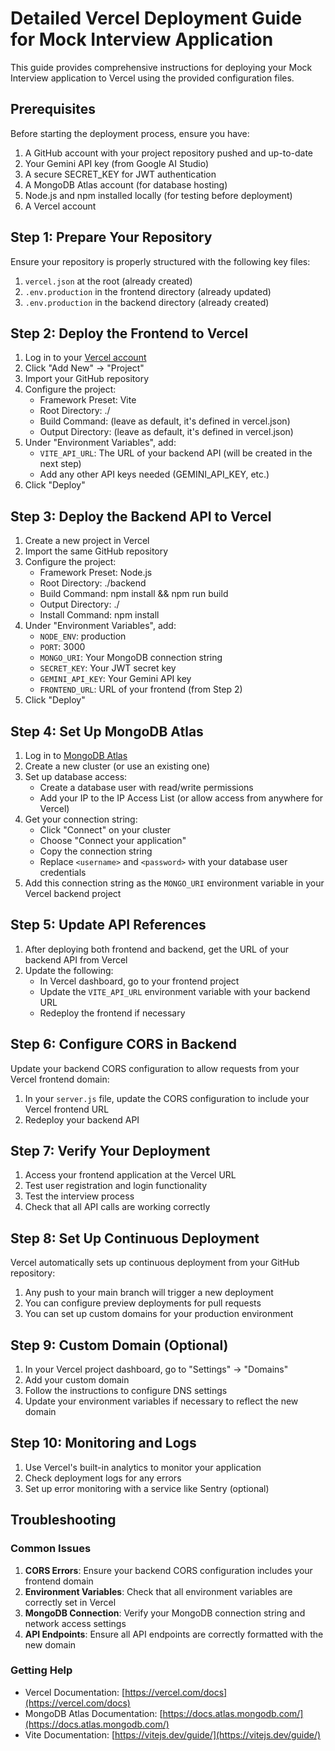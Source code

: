 # Detailed Vercel Deployment Guide for Mock Interview Application

This guide provides comprehensive instructions for deploying your Mock Interview application to Vercel using the provided configuration files.

## Prerequisites

Before starting the deployment process, ensure you have:

1. A GitHub account with your project repository pushed and up-to-date
2. Your Gemini API key (from Google AI Studio)
3. A secure SECRET_KEY for JWT authentication
4. A MongoDB Atlas account (for database hosting)
5. Node.js and npm installed locally (for testing before deployment)
6. A Vercel account

## Step 1: Prepare Your Repository

Ensure your repository is properly structured with the following key files:

1. `vercel.json` at the root (already created)
2. `.env.production` in the frontend directory (already updated)
3. `.env.production` in the backend directory (already created)

## Step 2: Deploy the Frontend to Vercel

1. Log in to your [Vercel account](https://vercel.com/)
2. Click "Add New" → "Project"
3. Import your GitHub repository
4. Configure the project:
   - Framework Preset: Vite
   - Root Directory: ./
   - Build Command: (leave as default, it's defined in vercel.json)
   - Output Directory: (leave as default, it's defined in vercel.json)
5. Under "Environment Variables", add:
   - `VITE_API_URL`: The URL of your backend API (will be created in the next step)
   - Add any other API keys needed (GEMINI_API_KEY, etc.)
6. Click "Deploy"

## Step 3: Deploy the Backend API to Vercel

1. Create a new project in Vercel
2. Import the same GitHub repository
3. Configure the project:
   - Framework Preset: Node.js
   - Root Directory: ./backend
   - Build Command: npm install && npm run build
   - Output Directory: ./
   - Install Command: npm install
4. Under "Environment Variables", add:
   - `NODE_ENV`: production
   - `PORT`: 3000
   - `MONGO_URI`: Your MongoDB connection string
   - `SECRET_KEY`: Your JWT secret key
   - `GEMINI_API_KEY`: Your Gemini API key
   - `FRONTEND_URL`: URL of your frontend (from Step 2)
5. Click "Deploy"

## Step 4: Set Up MongoDB Atlas

1. Log in to [MongoDB Atlas](https://www.mongodb.com/cloud/atlas)
2. Create a new cluster (or use an existing one)
3. Set up database access:
   - Create a database user with read/write permissions
   - Add your IP to the IP Access List (or allow access from anywhere for Vercel)
4. Get your connection string:
   - Click "Connect" on your cluster
   - Choose "Connect your application"
   - Copy the connection string
   - Replace `<username>` and `<password>` with your database user credentials
5. Add this connection string as the `MONGO_URI` environment variable in your Vercel backend project

## Step 5: Update API References

1. After deploying both frontend and backend, get the URL of your backend API from Vercel
2. Update the following:
   - In Vercel dashboard, go to your frontend project
   - Update the `VITE_API_URL` environment variable with your backend URL
   - Redeploy the frontend if necessary

## Step 6: Configure CORS in Backend

Update your backend CORS configuration to allow requests from your Vercel frontend domain:

1. In your `server.js` file, update the CORS configuration to include your Vercel frontend URL
2. Redeploy your backend API

## Step 7: Verify Your Deployment

1. Access your frontend application at the Vercel URL
2. Test user registration and login functionality
3. Test the interview process
4. Check that all API calls are working correctly

## Step 8: Set Up Continuous Deployment

Vercel automatically sets up continuous deployment from your GitHub repository:

1. Any push to your main branch will trigger a new deployment
2. You can configure preview deployments for pull requests
3. You can set up custom domains for your production environment

## Step 9: Custom Domain (Optional)

1. In your Vercel project dashboard, go to "Settings" → "Domains"
2. Add your custom domain
3. Follow the instructions to configure DNS settings
4. Update your environment variables if necessary to reflect the new domain

## Step 10: Monitoring and Logs

1. Use Vercel's built-in analytics to monitor your application
2. Check deployment logs for any errors
3. Set up error monitoring with a service like Sentry (optional)

## Troubleshooting

### Common Issues

1. **CORS Errors**: Ensure your backend CORS configuration includes your frontend domain
2. **Environment Variables**: Check that all environment variables are correctly set in Vercel
3. **MongoDB Connection**: Verify your MongoDB connection string and network access settings
4. **API Endpoints**: Ensure all API endpoints are correctly formatted with the new domain

### Getting Help

- Vercel Documentation: [https://vercel.com/docs](https://vercel.com/docs)
- MongoDB Atlas Documentation: [https://docs.atlas.mongodb.com/](https://docs.atlas.mongodb.com/)
- Vite Documentation: [https://vitejs.dev/guide/](https://vitejs.dev/guide/)
